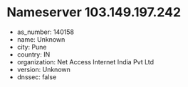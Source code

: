 # Nameserver 103.149.197.242

* as_number: 140158
* name: Unknown
* city: Pune
* country: IN
* organization: Net Access Internet India Pvt Ltd
* version: Unknown
* dnssec: false
